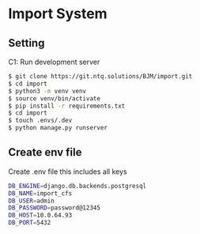 # Import System

## Setting

C1: Run development server

```bash
$ git clone https://git.ntq.solutions/BJM/import.git
$ cd import
$ python3 -m venv venv
$ source venv/bin/activate
$ pip install -r requirements.txt
$ cd import
$ touch .envs/.dev
$ python manage.py runserver
```

## Create env file
Create .env file this includes all keys
```bash
DB_ENGINE=django.db.backends.postgresql
DB_NAME=import_cfs
DB_USER=admin
DB_PASSWORD=password@12345
DB_HOST=10.0.64.93
DB_PORT=5432
```
